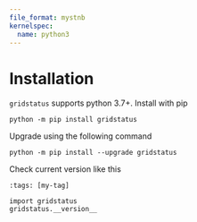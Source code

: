 ```yaml
---
file_format: mystnb
kernelspec:
  name: python3
---
```


# Installation

`gridstatus` supports python 3.7+. Install with pip

```
python -m pip install gridstatus
```

Upgrade using the following command

```
python -m pip install --upgrade gridstatus
```

Check current version like this

```{code-cell}
:tags: [my-tag]

import gridstatus
gridstatus.__version__
```

